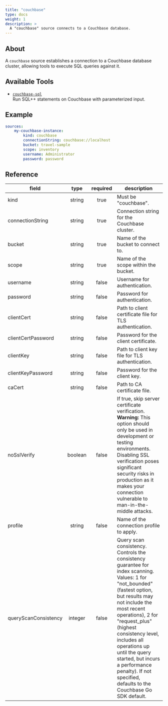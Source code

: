 ```yaml
---
title: "couchbase"
type: docs
weight: 1
description: > 
  A "couchbase" source connects to a Couchbase database.
---
```


## About

A `couchbase` source establishes a connection to a Couchbase database cluster,
allowing tools to execute SQL queries against it.

## Available Tools

- [`couchbase-sql`](../tools/couchbase/couchbase-sql.md)  
  Run SQL++ statements on Couchbase with parameterized input.

## Example

```yaml
sources:
    my-couchbase-instance:
        kind: couchbase
        connectionString: couchbase://localhost
        bucket: travel-sample
        scope: inventory
        username: Administrator
        password: password
```

## Reference

| **field**            | **type** | **required** | **description**                                         |
|----------------------|:--------:|:------------:|---------------------------------------------------------|
| kind                 | string   |    true      | Must be "couchbase".                                    |
| connectionString     | string   |    true      | Connection string for the Couchbase cluster.            |
| bucket               | string   |    true      | Name of the bucket to connect to.                       |
| scope                | string   |    true      | Name of the scope within the bucket.                    |
| username             | string   |    false     | Username for authentication.                            |
| password             | string   |    false     | Password for authentication.                            |
| clientCert           | string   |    false     | Path to client certificate file for TLS authentication. |
| clientCertPassword   | string   |    false     | Password for the client certificate.                    |
| clientKey            | string   |    false     | Path to client key file for TLS authentication.         |
| clientKeyPassword    | string   |    false     | Password for the client key.                            |
| caCert               | string   |    false     | Path to CA certificate file.                            |
| noSslVerify          | boolean  |    false     | If true, skip server certificate verification. **Warning:** This option should only be used in development or testing environments. Disabling SSL verification poses significant security risks in production as it makes your connection vulnerable to man-in-the-middle attacks. |
| profile              | string   |    false     | Name of the connection profile to apply.                |
| queryScanConsistency | integer  |    false     | Query scan consistency. Controls the consistency guarantee for index scanning. Values: 1 for "not_bounded" (fastest option, but results may not include the most recent operations), 2 for "request_plus" (highest consistency level, includes all operations up until the query started, but incurs a performance penalty). If not specified, defaults to the Couchbase Go SDK default. |
